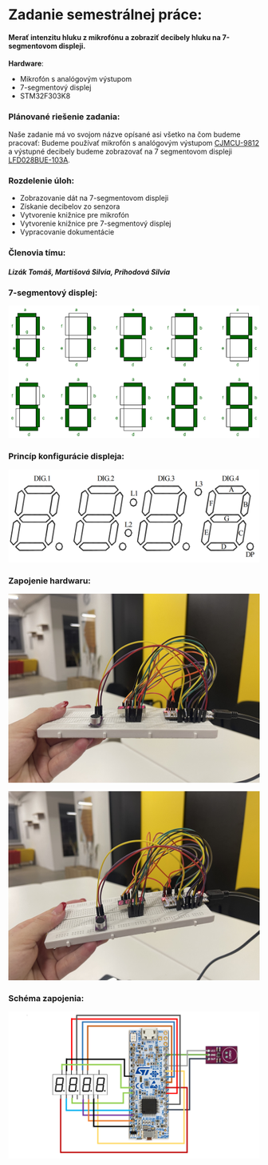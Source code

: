 # Zadanie semestrálnej práce: 
#### Merať intenzitu hluku z mikrofónu a zobraziť decibely hluku na 7-segmentovom displeji.
**Hardware**:
- Mikrofón s analógovým výstupom
- 7-segmentový displej
- STM32F303K8
### Plánované riešenie zadania: 
Naše zadanie má vo svojom názve opísané asi všetko na čom budeme pracovať:
Budeme používať mikrofón s analógovým výstupom  [CJMCU-9812](https://datasheets.maximintegrated.com/en/ds/MAX9812-MAX9813L.pdf) a výstupné decibely budeme zobrazovať na 7 segmentovom displeji [LFD028BUE-103A](https://www.tme.eu/Document/afe40de6cbe93d7d978749835d83cb6c/LFD028BUE-103A.pdf).
### Rozdelenie úloh:
- Zobrazovanie dát na 7-segmentovom displeji
- Získanie decibelov zo senzora
- Vytvorenie knižnice pre mikrofón
- Vytvorenie knižnice pre 7-segmentový displej
- Vypracovanie dokumentácie
### Členovia tímu:
##### Lizák Tomáš, Martišová Silvia, Prihodová Silvia

### 7-segmentový displej:
<p align="center">
    <img src="https://github.com/Uninastaller/Semestralka_Merac_Hluku/blob/main/Img/7segm-disp1.png">
</p>

### Princíp konfigurácie displeja:
<p align="center">
    <img src="https://github.com/Uninastaller/Semestralka_Merac_Hluku/blob/main/Img/7segm-disp2.png">
</p>

### Zapojenie hardwaru:
<p align="center">
    <img src="https://github.com/Uninastaller/Semestralka_Merac_Hluku/blob/main/Img/7segm-disp3.jpg">
</p>

<p align="center">
    <img src="https://github.com/Uninastaller/Semestralka_Merac_Hluku/blob/main/Img/7segm-disp4.jpg">
</p>

### Schéma zapojenia:
<p align="center">
<img src="https://github.com/Uninastaller/Semestralka_Merac_Hluku/blob/main/Img/7segm-disp5.png">
</p>